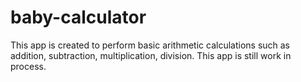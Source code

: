 # baby-calculator

This app is created to perform basic arithmetic calculations such as addition, subtraction, multiplication, division. This app is still work in process. 
